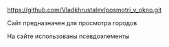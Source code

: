 https://github.com/Vladkhrustalev/posmotri_v_okno.git

Сайт предназначен для просмотра городов

На сайте использованы псевдоэлементы

